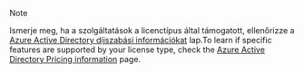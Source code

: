 > [!NOTE]
> <span data-ttu-id="b5674-101">Ismerje meg, ha a szolgáltatások a licenctípus által támogatott, ellenőrizze a [Azure Active Directory díjszabási információkat](https://azure.microsoft.com/pricing/details/active-directory/) lap.</span><span class="sxs-lookup"><span data-stu-id="b5674-101">To learn if specific features are supported by your license type, check the [Azure Active Directory Pricing information](https://azure.microsoft.com/pricing/details/active-directory/) page.</span></span> 

